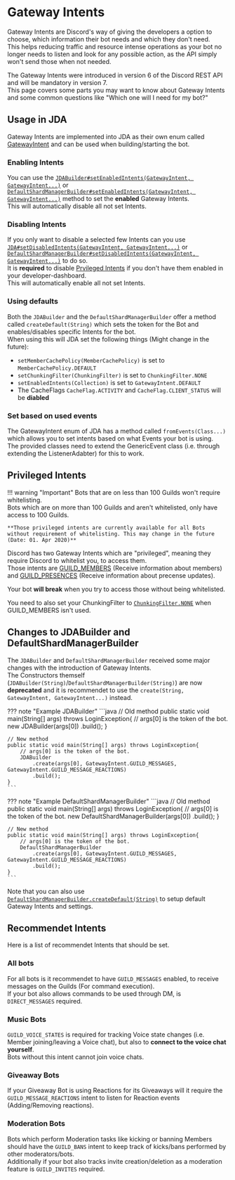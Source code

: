 [GatewayIntent]: https://ci.dv8tion.net/job/JDA/javadoc/net/dv8tion/jda/api/requests/GatewayIntent.html

[jdasetenabled]: https://ci.dv8tion.net/job/JDA/javadoc/net/dv8tion/jda/api/JDABuilder.html#setEnabledIntents(net.dv8tion.jda.api.requests.GatewayIntent,net.dv8tion.jda.api.requests.GatewayIntent...)
[shardsetenabled]: https://ci.dv8tion.net/job/JDA/javadoc/net/dv8tion/jda/api/sharding/DefaultShardManagerBuilder.html#setEnabledIntents(net.dv8tion.jda.api.requests.GatewayIntent,net.dv8tion.jda.api.requests.GatewayIntent...)

[jdasetdisabled]: https://ci.dv8tion.net/job/JDA/javadoc/net/dv8tion/jda/api/JDABuilder.html#setDisabledIntents(net.dv8tion.jda.api.requests.GatewayIntent,net.dv8tion.jda.api.requests.GatewayIntent...)
[shardsetdisabled]: https://ci.dv8tion.net/job/JDA/javadoc/net/dv8tion/jda/api/sharding/DefaultShardManagerBuilder.html#setDisabledIntents(net.dv8tion.jda.api.requests.GatewayIntent,net.dv8tion.jda.api.requests.GatewayIntent...)

[GUILD_MEMBERS]: https://ci.dv8tion.net/job/JDA/javadoc/net/dv8tion/jda/api/requests/GatewayIntent.html#GUILD_MEMBERS
[GUILD_PRESENCES]: https://ci.dv8tion.net/job/JDA/javadoc/net/dv8tion/jda/api/requests/GatewayIntent.html#GUILD_PRESENCES

[chunkingfilter]: https://ci.dv8tion.net/job/JDA/javadoc/net/dv8tion/jda/api/utils/ChunkingFilter.html#NONE

[create]: https://ci.dv8tion.net/job/JDA/javadoc/net/dv8tion/jda/api/sharding/DefaultShardManagerBuilder.html#create(java.lang.String,net.dv8tion.jda.api.requests.GatewayIntent,net.dv8tion.jda.api.requests.GatewayIntent...)
[default]: https://ci.dv8tion.net/job/JDA/javadoc/net/dv8tion/jda/api/sharding/DefaultShardManagerBuilder.html#createDefault(java.lang.String)

# Gateway Intents
Gateway Intents are Discord's way of giving the developers a option to choose, which information their bot needs and which they don't need.  
This helps reducing traffic and resource intense operations as your bot no longer needs to listen and look for any possible action, as the API simply won't send those when not needed.

The Gateway Intents were introduced in version 6 of the Discord REST API and will be mandatory in version 7.  
This page covers some parts you may want to know about Gateway Intents and some common questions like "Which one will I need for my bot?"

## Usage in JDA
Gateway Intents are implemented into JDA as their own enum called [GatewayIntent] and can be used when building/starting the bot.

### Enabling Intents
You can use the [`JDABuilder#setEnabledIntents(GatewayIntent, GatewayIntent...)`][jdasetenabled] or [`DefaultShardManagerBuilder#setEnabledIntents(GatewayIntent, GatewayIntent...)`][shardsetenabled] method to set the **enabled** Gateway Intents.  
This will automatically disable all not set Intents.

### Disabling Intents
If you only want to disable a selected few Intents can you use [`JDA#setDisabledIntents(GatewayIntent, GatewayIntent...)`][jdasetdisabled] or [`DefaultShardManagerBuilder#setDisabledIntents(GatewayIntent, GatewayIntent...)`][shardsetdisabled] to do so.  
It is **required** to disable [Prvileged Intents](#privileged-intents) if you don't have them enabled in your developer-dashboard.  
This will automatically enable all not set Intents.

### Using defaults
Both the `JDABuilder` and the `DefaultShardManagerBuilder` offer a method called `createDefault(String)` which sets the token for the Bot and enables/disables specific Intents for the bot.  
When using this will JDA set the following things (Might change in the future):

- `setMemberCachePolicy(MemberCachePolicy)` is set to `MemberCachePolicy.DEFAULT`
- `setChunkingFilter(ChunkingFilter)` is set to `ChunkingFilter.NONE`
- `setEnabledIntents(Collection)` is set to `GatewayIntent.DEFAULT`
- The CacheFlags `CacheFlag.ACTIVITY` and `CacheFlag.CLIENT_STATUS` will be **diabled**

### Set based on used events
The GatewayIntent enum of JDA has a method called `fromEvents(Class...)` which allows you to set intents based on what Events your bot is using.  
The provided classes need to extend the GenericEvent class (i.e. through extending the ListenerAdabter) for this to work.

## Privileged Intents

!!! warning "Important"
    Bots that are on less than 100 Guilds won't require whitelisting.  
	Bots which are on more than 100 Guilds and aren't whitelisted, only have access to 100 Guilds.
	
	**Those privileged intents are currently available for all Bots without requirement of whitelisting. This may change in the future (Date: 01. Apr 2020)**

Discord has two Gateway Intents which are "privileged", meaning they require Discord to whitelist you, to access them.  
Those intents are [GUILD_MEMBERS] (Receive information about members) and [GUILD_PRESENCES] (Receive information about precense updates).

Your bot **will break** when you try to access those without being whitelisted.  

You need to also set your ChunkingFilter to [`ChunkingFilter.NONE`][chunkingfilter] when GUILD_MEMBERS isn't used.

## Changes to JDABuilder and DefaultShardManagerBuilder
The `JDABuilder` and `DefaultShardManagerBuilder` received some major changes with the introduction of Gateway Intents.  
The Constructors themself (`JDABuilder(String)`/`DefaultShardManagerBuilder(String)`) are now **deprecated** and it is recommendet to use the `create(String, GatewayIntent, GatewayIntent...)` instead.

??? note "Example JDABuilder"
    ```java
    // Old method
    public static void main(String[] args) throws LoginException{
	    // args[0] is the token of the bot.
        new JDABuilder(args[0])
	        .build();
    }
    
    // New method
    public static void main(String[] args) throws LoginException{
	    // args[0] is the token of the bot.
        JDABuilder
		    .create(args[0], GatewayIntent.GUILD_MESSAGES, GatewayIntent.GUILD_MESSAGE_REACTIONS)
		    .build();
    }
    ```

??? note "Example DefaultShardManagerBuilder"
    ```java
    // Old method
    public static void main(String[] args) throws LoginException{
	    // args[0] is the token of the bot.
        new DefaultShardManagerBuilder(args[0])
	        .build();
    }
    
    // New method
    public static void main(String[] args) throws LoginException{
	    // args[0] is the token of the bot.
        DefaultShardManagerBuilder
	        .create(args[0], GatewayIntent.GUILD_MESSAGES, GatewayIntent.GUILD_MESSAGE_REACTIONS)
		    .build();
    }
    ```

Note that you can also use [`DefaultShardManagerBuilder.createDefault(String)`][default] to setup default Gateway Intents and settings.

## Recommendet Intents
Here is a list of recommendet Intents that should be set.

### All bots
For all bots is it recommendet to have `GUILD_MESSAGES` enabled, to receive messages on the Guilds (For command execution).  
If your bot also allows commands to be used through DM, is `DIRECT_MESSAGES` required.

### Music Bots
`GUILD_VOICE_STATES` is required for tracking Voice state changes (i.e. Member joining/leaving a Voice chat), but also to **connect to the voice chat yourself**.  
Bots without this intent cannot join voice chats.

### Giveaway Bots
If your Giveaway Bot is using Reactions for its Giveaways will it require the `GUILD_MESSAGE_REACTIONS` intent to listen for Reaction events (Adding/Removing reactions).

### Moderation Bots
Bots which perform Moderation tasks like kicking or banning Members should have the `GUILD_BANS` intent to keep track of kicks/bans performed by other moderators/bots.  
Additionally if your bot also tracks invite creation/deletion as a moderation feature is `GUILD_INVITES` required.
